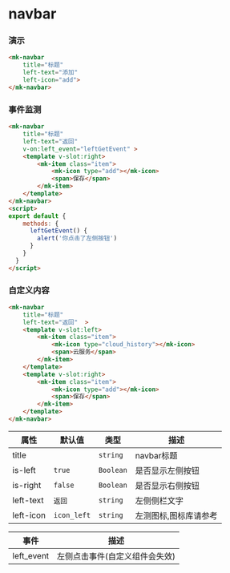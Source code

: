 # navbar

### 演示

``` html
<mk-navbar 
    title="标题" 
    left-text="添加" 
    left-icon="add">
</mk-navbar>
```


### 事件监测

``` html
<mk-navbar 
    title="标题" 
    left-text="返回"  
    v-on:left_event="leftGetEvent" >
    <template v-slot:right>
        <mk-item class="item">
            <mk-icon type="add"></mk-icon>
            <span>保存</span>
        </mk-item>
    </template>
</mk-navbar>
<script>
export default {
    methods: {
      leftGetEvent() {
        alert('你点击了左侧按钮')
      }
    }
  }
</script>
```

### 自定义内容

``` html
<mk-navbar 
    title="标题" 
    left-text="返回"  >
    <template v-slot:left>
        <mk-item class="item">
            <mk-icon type="cloud_history"></mk-icon>
            <span>云服务</span>
        </mk-item>
    </template>
    <template v-slot:right>
        <mk-item class="item">
            <mk-icon type="add"></mk-icon>
            <span>保存</span>
        </mk-item>
    </template>
</mk-navbar>
```



| 属性 	| 默认值 	|  类型    |  描述 	|
|--	|-	       |--       |------	|
| title  |      |  `string`    |   navbar标题   	|
| is-left   |   `true`  |   `Boolean`   | 是否显示左侧按钮     	|
| is-right  |  `false`  |   `Boolean`   |   是否显示右侧按钮   	|
| left-text  |  `返回`  |   `string`   |   左侧侧栏文字   	|
| left-icon  |  `icon_left`  |   `string`   |   左测图标,图标库请参考 	|

| 事件 	|   描述 	|
|--	|------	|
| left_event  |   左侧点击事件(自定义组件会失效)	|




